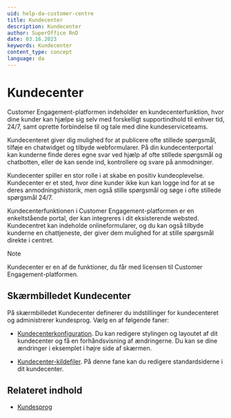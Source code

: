 ```yaml
---
uid: help-da-customer-centre
title: Kundecenter
description: Kundecenter
author: SuperOffice RnD
date: 03.16.2023
keywords: Kundecenter
content_type: concept
language: da
---
```


# Kundecenter

Customer Engagement-platformen indeholder en kundecenterfunktion, hvor dine kunder kan hjælpe sig selv med forskelligt supportindhold til enhver tid, 24/7, samt oprette forbindelse til og tale med dine kundeserviceteams.

Kundecenteret giver dig mulighed for at publicere ofte stillede spørgsmål, tilføje en chatwidget og tilbyde webformularer. På din kundecenterportal kan kunderne finde deres egne svar ved hjælp af ofte stillede spørgsmål og chatbotten, eller de kan sende ind, kontrollere og svare på anmodninger.

Kundecenter spiller en stor rolle i at skabe en positiv kundeoplevelse. Kundecenter er et sted, hvor dine kunder ikke kun kan logge ind for at se deres anmodningshistorik, men også stille spørgsmål og søge i ofte stillede spørgsmål 24/7.

Kundecenterfunktionen i Customer Engagement-platformen er en enkeltstående portal, der kan integreres i dit eksisterende websted. Kundecentret kan indeholde onlineformularer, og du kan også tilbyde kunderne en chattjeneste, der giver dem mulighed for at stille spørgsmål direkte i centret.

> [!NOTE]
> Kundecenter er en af de funktioner, du får med licensen til Customer Engagement-platformen.

## Skærmbilledet Kundecenter

På skærmbilledet Kundecenter definerer du indstillinger for kundecenteret og administrerer kundesprog. Vælg en af følgende faner:

* [Kundecenterkonfiguration][2]. Du kan redigere stylingen og layoutet af dit kundecenter og få en forhåndsvisning af ændringerne. Du kan se dine ændringer i eksemplet i højre side af skærmen.

* [Kundecenter-kildefiler][3]. På denne fane kan du redigere standardsiderne i dit kundecenter.

## Relateret indhold

* [Kundesprog][1]

<!-- Referenced links -->
[1]: ../../admin/options/learn/custlang/index.md
[2]: config.md
[3]: edit.md

<!-- Referenced images -->
